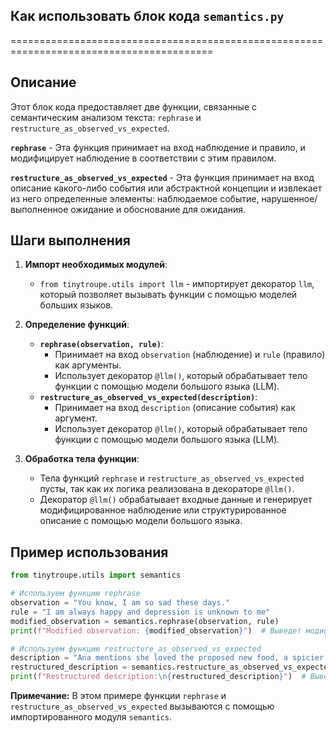 ## Как использовать блок кода `semantics.py`
=========================================================================================

Описание
-------------------------
Этот блок кода предоставляет две функции, связанные с семантическим анализом текста: `rephrase` и `restructure_as_observed_vs_expected`.

**`rephrase`** - Эта функция принимает на вход наблюдение и правило, и модифицирует наблюдение в соответствии с этим правилом.

**`restructure_as_observed_vs_expected`** - Эта функция принимает на вход описание какого-либо события или абстрактной концепции и извлекает из него определенные элементы: наблюдаемое событие, нарушенное/выполненное ожидание и обоснование для ожидания.


Шаги выполнения
-------------------------
1. **Импорт необходимых модулей**: 
   - `from tinytroupe.utils import llm` - импортирует декоратор `llm`, который позволяет вызывать функции с помощью моделей больших языков. 

2. **Определение функций**:
   - **`rephrase(observation, rule)`**:
      - Принимает на вход `observation` (наблюдение) и `rule` (правило) как аргументы.
      - Использует декоратор `@llm()`, который обрабатывает тело функции с помощью модели большого языка (LLM). 
   - **`restructure_as_observed_vs_expected(description)`**:
      - Принимает на вход `description` (описание события) как аргумент.
      - Использует декоратор `@llm()`, который обрабатывает тело функции с помощью модели большого языка (LLM).

3. **Обработка тела функции**:
    - Тела функций `rephrase` и `restructure_as_observed_vs_expected` пусты, так как их логика реализована в декораторе `@llm()`.
    - Декоратор `@llm()` обрабатывает входные данные и генерирует модифицированное наблюдение или структурированное описание с помощью модели большого языка.


Пример использования
-------------------------
```python
from tinytroupe.utils import semantics

# Используем функцию rephrase
observation = "You know, I am so sad these days."
rule = "I am always happy and depression is unknown to me"
modified_observation = semantics.rephrase(observation, rule)
print(f"Modified observation: {modified_observation}")  # Выведет модифицированное наблюдение

# Используем функцию restructure_as_observed_vs_expected
description = "Ana mentions she loved the proposed new food, a spicier flavor of gazpacho. However, this goes agains her known dislike of spicy food."
restructured_description = semantics.restructure_as_observed_vs_expected(description)
print(f"Restructured description:\n{restructured_description}")  # Выведет структурированное описание
```

**Примечание:** В этом примере  функции `rephrase` и `restructure_as_observed_vs_expected` вызываются с помощью импортированного модуля `semantics`.